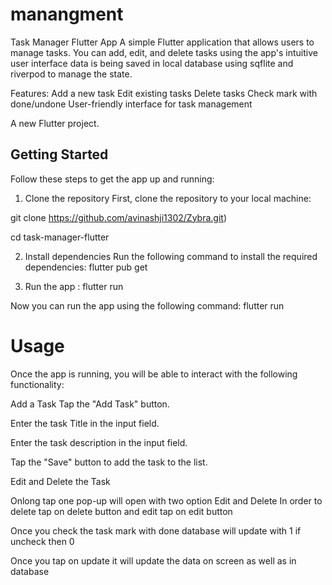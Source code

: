 # manangment
Task Manager Flutter App
A simple Flutter application that allows users to manage tasks. You can add, edit, and delete tasks using the app's intuitive user interface data is being saved in local database using sqflite and riverpod to manage the state.

Features:
Add a new task
Edit existing tasks
Delete tasks
Check mark with done/undone
User-friendly interface for task management


A new Flutter project.

## Getting Started

Follow these steps to get the app up and running:

1. Clone the repository
First, clone the repository to your local machine:

git clone https://github.com/avinashji1302/Zybra.git)

cd task-manager-flutter

2. Install dependencies
Run the following command to install the required dependencies: flutter pub get

3. Run the app : flutter run

Now you can run the app using the following command: flutter run

# Usage

Once the app is running, you will be able to interact with the following functionality:

Add a Task
Tap the "Add Task" button.

Enter the task Title in the input field.

Enter the task description in the input field.

Tap the "Save" button to add the task to the list.

Edit and Delete the Task

Onlong tap one pop-up will open with two option Edit and Delete
In order to delete tap on delete button and edit tap on edit button

Once you check the task mark with done database will update with 1 if uncheck then 0

Once you tap on update it will update the data on screen as well as in database

